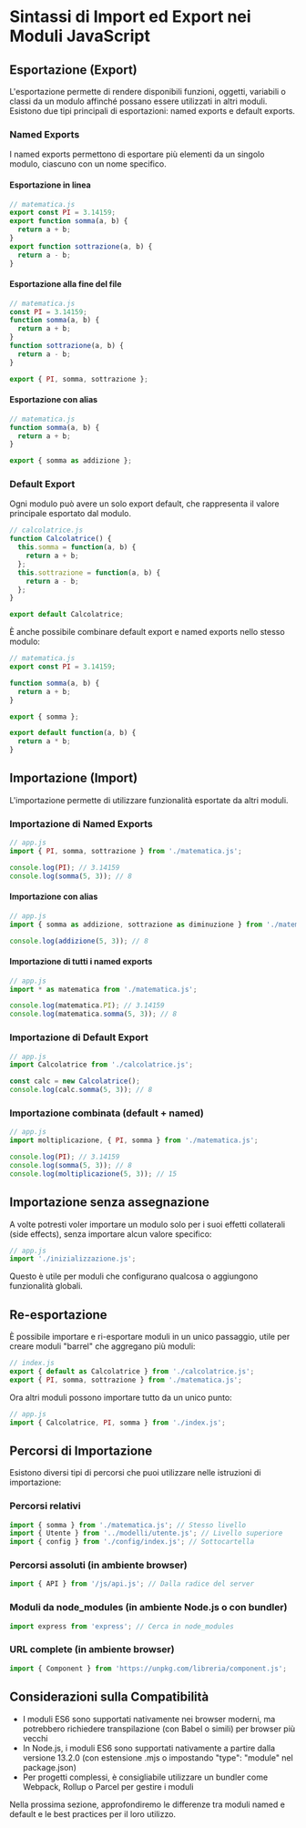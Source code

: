 # Sintassi di Import ed Export nei Moduli JavaScript

## Esportazione (Export)

L'esportazione permette di rendere disponibili funzioni, oggetti, variabili o classi da un modulo affinché possano essere utilizzati in altri moduli. Esistono due tipi principali di esportazioni: named exports e default exports.

### Named Exports

I named exports permettono di esportare più elementi da un singolo modulo, ciascuno con un nome specifico.

#### Esportazione in linea

```javascript
// matematica.js
export const PI = 3.14159;
export function somma(a, b) {
  return a + b;
}
export function sottrazione(a, b) {
  return a - b;
}
```

#### Esportazione alla fine del file

```javascript
// matematica.js
const PI = 3.14159;
function somma(a, b) {
  return a + b;
}
function sottrazione(a, b) {
  return a - b;
}

export { PI, somma, sottrazione };
```

#### Esportazione con alias

```javascript
// matematica.js
function somma(a, b) {
  return a + b;
}

export { somma as addizione };
```

### Default Export

Ogni modulo può avere un solo export default, che rappresenta il valore principale esportato dal modulo.

```javascript
// calcolatrice.js
function Calcolatrice() {
  this.somma = function(a, b) {
    return a + b;
  };
  this.sottrazione = function(a, b) {
    return a - b;
  };
}

export default Calcolatrice;
```

È anche possibile combinare default export e named exports nello stesso modulo:

```javascript
// matematica.js
export const PI = 3.14159;

function somma(a, b) {
  return a + b;
}

export { somma };

export default function(a, b) {
  return a * b;
}
```

## Importazione (Import)

L'importazione permette di utilizzare funzionalità esportate da altri moduli.

### Importazione di Named Exports

```javascript
// app.js
import { PI, somma, sottrazione } from './matematica.js';

console.log(PI); // 3.14159
console.log(somma(5, 3)); // 8
```

#### Importazione con alias

```javascript
// app.js
import { somma as addizione, sottrazione as diminuzione } from './matematica.js';

console.log(addizione(5, 3)); // 8
```

#### Importazione di tutti i named exports

```javascript
// app.js
import * as matematica from './matematica.js';

console.log(matematica.PI); // 3.14159
console.log(matematica.somma(5, 3)); // 8
```

### Importazione di Default Export

```javascript
// app.js
import Calcolatrice from './calcolatrice.js';

const calc = new Calcolatrice();
console.log(calc.somma(5, 3)); // 8
```

### Importazione combinata (default + named)

```javascript
// app.js
import moltiplicazione, { PI, somma } from './matematica.js';

console.log(PI); // 3.14159
console.log(somma(5, 3)); // 8
console.log(moltiplicazione(5, 3)); // 15
```

## Importazione senza assegnazione

A volte potresti voler importare un modulo solo per i suoi effetti collaterali (side effects), senza importare alcun valore specifico:

```javascript
// app.js
import './inizializzazione.js';
```

Questo è utile per moduli che configurano qualcosa o aggiungono funzionalità globali.

## Re-esportazione

È possibile importare e ri-esportare moduli in un unico passaggio, utile per creare moduli "barrel" che aggregano più moduli:

```javascript
// index.js
export { default as Calcolatrice } from './calcolatrice.js';
export { PI, somma, sottrazione } from './matematica.js';
```

Ora altri moduli possono importare tutto da un unico punto:

```javascript
// app.js
import { Calcolatrice, PI, somma } from './index.js';
```

## Percorsi di Importazione

Esistono diversi tipi di percorsi che puoi utilizzare nelle istruzioni di importazione:

### Percorsi relativi

```javascript
import { somma } from './matematica.js'; // Stesso livello
import { Utente } from '../modelli/utente.js'; // Livello superiore
import { config } from './config/index.js'; // Sottocartella
```

### Percorsi assoluti (in ambiente browser)

```javascript
import { API } from '/js/api.js'; // Dalla radice del server
```

### Moduli da node_modules (in ambiente Node.js o con bundler)

```javascript
import express from 'express'; // Cerca in node_modules
```

### URL complete (in ambiente browser)

```javascript
import { Component } from 'https://unpkg.com/libreria/component.js';
```

## Considerazioni sulla Compatibilità

- I moduli ES6 sono supportati nativamente nei browser moderni, ma potrebbero richiedere transpilazione (con Babel o simili) per browser più vecchi
- In Node.js, i moduli ES6 sono supportati nativamente a partire dalla versione 13.2.0 (con estensione .mjs o impostando "type": "module" nel package.json)
- Per progetti complessi, è consigliabile utilizzare un bundler come Webpack, Rollup o Parcel per gestire i moduli

Nella prossima sezione, approfondiremo le differenze tra moduli named e default e le best practices per il loro utilizzo.